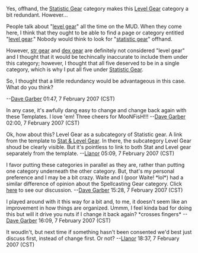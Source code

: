 Yes, offhand, the [Statistic Gear](:Category:_Statistic_Gear "wikilink")
category makes this [Level Gear](:Category:_Level_Gear "wikilink")
category a bit redundant. However...

People talk about "[level gear](:Category:_Level_Gear "wikilink")" all
the time on the MUD. When they come here, I think that they ought to be
able to find a page or category entitled "[level
gear](:Category:_Level_Gear "wikilink")." Nobody would think to look for
"[statistic gear](:Category:_Statistic_Gear "wikilink")" offhand.

However, [str gear](:Category:_Str_Gear "wikilink") and [dex
gear](:Category:_Dex_Gear "wikilink") are definitely not considered
"level gear" and I thought that it would be techincally inaccurate to
include them under this category; however, I thought that all five
deserved to be in a single category, which is why I put all five under
[Statistic Gear](:Category:_Statistic_Gear "wikilink").

So, I thought that a little redundancy would be advantageous in this
case. What do you think?

--[Dave Garber](User:DaveGarber1975 "wikilink") 01:47, 7 February 2007
(CST)

In any case, it's awfully dang easy to change and change back again with
these Templates. I love 'em! Three cheers for MooNFisH!!! --[Dave
Garber](User:DaveGarber1975 "wikilink") 02:00, 7 February 2007 (CST)

  
Ok, how about this? Level Gear as a subcategory of Statistic gear. A
link from the template to [Stat & Level
Gear](:Category:Statistic_Gear "wikilink"). In there, the subcategory
Level Gear shoud be clearly visible. But it's pointless to link to both
Stat and Level gear separately from the template.
--[Llanor](User:MooNFisH "wikilink") 05:09, 7 February 2007 (CST)

<!-- -->

  
  
I favor putting these categories in parallel as they are, rather than
putting one category underneath the other category. But, that's my
personal preference and I may be a bit crazy. Waite and I (poor Waite!
\*lol\*) had a similar difference of opinion about the Spellcasting Gear
category. Click [here](:Category_talk:_Spellcasting_Gear "wikilink") to
see our discussion. --[Dave Garber](User:DaveGarber1975 "wikilink")
15:28, 7 February 2007 (CST)

<!-- -->

  
  
I played around with it this way for a bit and, to me, it doesn't seem
like an improvement in how things are organized. Ummm, I feel kinda bad
for doing this but will it drive you nuts if I change it back again?
\*crosses fingers\* --[Dave Garber](User:DaveGarber1975 "wikilink")
16:09, 7 February 2007 (CST)

<!-- -->

  
  
It woudln't, but next time if something hasn't been consented we'd best
just discuss first, instead of change first. Or not?
--[Llanor](User:MooNFisH "wikilink") 18:37, 7 February 2007 (CST)
